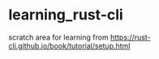 # learning_rust-cli
scratch area for learning from https://rust-cli.github.io/book/tutorial/setup.html
